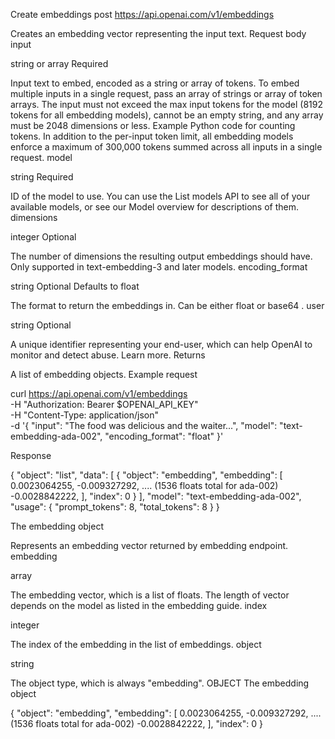 Create embeddings
post https://api.openai.com/v1/embeddings

Creates an embedding vector representing the input text.
Request body
input

string or array
Required

Input text to embed, encoded as a string or array of tokens. To embed multiple inputs in a single request, pass an array of strings or array of token arrays. The input must not exceed the max input tokens for the model (8192 tokens for all embedding models), cannot be an empty string, and any array must be 2048 dimensions or less. Example Python code for counting tokens. In addition to the per-input token limit, all embedding models enforce a maximum of 300,000 tokens summed across all inputs in a single request.
model

string
Required

ID of the model to use. You can use the List models API to see all of your available models, or see our Model overview for descriptions of them.
dimensions

integer
Optional

The number of dimensions the resulting output embeddings should have. Only supported in text-embedding-3 and later models.
encoding_format

string
Optional
Defaults to float

The format to return the embeddings in. Can be either float or
base64
.
user

string
Optional

A unique identifier representing your end-user, which can help OpenAI to monitor and detect abuse. Learn more.
Returns

A list of embedding objects.
Example request

curl https://api.openai.com/v1/embeddings \
 -H "Authorization: Bearer $OPENAI_API_KEY" \
 -H "Content-Type: application/json" \
 -d '{
"input": "The food was delicious and the waiter...",
"model": "text-embedding-ada-002",
"encoding_format": "float"
}'

Response

{
"object": "list",
"data": [
{
"object": "embedding",
"embedding": [
0.0023064255,
-0.009327292,
.... (1536 floats total for ada-002)
-0.0028842222,
],
"index": 0
}
],
"model": "text-embedding-ada-002",
"usage": {
"prompt_tokens": 8,
"total_tokens": 8
}
}

The embedding object

Represents an embedding vector returned by embedding endpoint.
embedding

array

The embedding vector, which is a list of floats. The length of vector depends on the model as listed in the embedding guide.
index

integer

The index of the embedding in the list of embeddings.
object

string

The object type, which is always "embedding".
OBJECT The embedding object

{
"object": "embedding",
"embedding": [
0.0023064255,
-0.009327292,
.... (1536 floats total for ada-002)
-0.0028842222,
],
"index": 0
}
